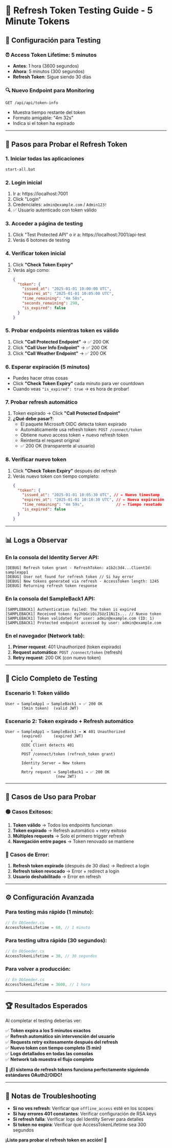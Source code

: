 # 🔄 Refresh Token Testing Guide - 5 Minute Tokens

## 🎯 **Configuración para Testing**

### **⏰ Access Token Lifetime: 5 minutos**
- **Antes**: 1 hora (3600 segundos) 
- **Ahora**: 5 minutos (300 segundos)
- **Refresh Token**: Sigue siendo 30 días

### **🔍 Nuevo Endpoint para Monitoring**
```
GET /api/api/token-info
```
- Muestra tiempo restante del token
- Formato amigable: "4m 32s"  
- Indica si el token ha expirado

---

## **🧪 Pasos para Probar el Refresh Token**

### **1. Iniciar todas las aplicaciones**
```bash
start-all.bat
```

### **2. Login inicial**
1. Ir a: https://localhost:7001
2. Click "Login" 
3. Credenciales: `admin@example.com` / `Admin123!`
4. ✅ Usuario autenticado con token válido

### **3. Acceder a página de testing**
1. Click "Test Protected API" o ir a: https://localhost:7001/api-test
2. Verás 6 botones de testing

### **4. Verificar token inicial**
1. Click **"Check Token Expiry"**
2. Verás algo como:
   ```json
   {
     "token": {
       "issued_at": "2025-01-01 10:00:00 UTC",
       "expires_at": "2025-01-01 10:05:00 UTC", 
       "time_remaining": "4m 58s",
       "seconds_remaining": 298,
       "is_expired": false
     }
   }
   ```

### **5. Probar endpoints mientras token es válido**
1. Click **"Call Protected Endpoint"** → ✅ 200 OK
2. Click **"Call User Info Endpoint"** → ✅ 200 OK  
3. Click **"Call Weather Endpoint"** → ✅ 200 OK

### **6. Esperar expiración (5 minutos)**
- Puedes hacer otras cosas
- Click **"Check Token Expiry"** cada minuto para ver countdown
- Cuando veas `"is_expired": true` → es hora de probar!

### **7. Probar refresh automático**
1. Token expirado → Click **"Call Protected Endpoint"**
2. **¿Qué debe pasar?**:
   - El paquete Microsoft OIDC detecta token expirado
   - Automáticamente usa refresh token: `POST /connect/token`
   - Obtiene nuevo access token + nuevo refresh token
   - Reintenta el request original
   - ✅ 200 OK (transparente al usuario)

### **8. Verificar nuevo token**
1. Click **"Check Token Expiry"** después del refresh
2. Verás nuevo token con tiempo completo:
   ```json
   {
     "token": {
       "issued_at": "2025-01-01 10:05:30 UTC", // ← Nuevo timestamp
       "expires_at": "2025-01-01 10:10:30 UTC", // ← Nueva expiración
       "time_remaining": "4m 59s",              // ← Tiempo resetado
       "is_expired": false
     }
   }
   ```

---

## **📊 Logs a Observar**

### **En la consola del Identity Server API:**
```
[DEBUG] Refresh token grant - RefreshToken: a1b2c3d4...ClientId: sampleapp1
[DEBUG] User not found for refresh token // Si hay error
[DEBUG] New tokens generated via refresh - AccessToken length: 1245
[DEBUG] Returning refresh token response
```

### **En la consola del SampleBack1 API:**
```
[SAMPLEBACK1] Authentication failed: The token is expired
[SAMPLEBACK1] Received token: eyJhbGciOiJSUzI1NiIs... // Nuevo token
[SAMPLEBACK1] Token validated for user: admin@example.com (ID: 1)
[SAMPLEBACK1] Protected endpoint accessed by user: admin@example.com
```

### **En el navegador (Network tab):**
1. **Primer request**: 401 Unauthorized (token expirado)
2. **Request automático**: `POST /connect/token` (refresh)  
3. **Retry request**: 200 OK (con nuevo token)

---

## **🔄 Ciclo Completo de Testing**

### **Escenario 1: Token válido**
```
User → SampleApp1 → SampleBack1 → ✅ 200 OK
       (5min token)  (valid JWT)
```

### **Escenario 2: Token expirado + Refresh automático**
```
User → SampleApp1 → SampleBack1 → ❌ 401 Unauthorized
       (expired)     (expired JWT)
           ↓
       OIDC Client detects 401
           ↓  
       POST /connect/token (refresh_token grant)
           ↓
       Identity Server → New tokens
           ↓
       Retry request → SampleBack1 → ✅ 200 OK
                      (new JWT)
```

---

## **🎯 Casos de Uso para Probar**

### **🟢 Casos Exitosos:**
1. **Token válido** → Todos los endpoints funcionan
2. **Token expirado** → Refresh automático + retry exitoso  
3. **Múltiples requests** → Solo el primero trigger refresh
4. **Navegación entre pages** → Token renovado se mantiene

### **🔴 Casos de Error:**
1. **Refresh token expirado** (después de 30 días) → Redirect a login
2. **Refresh token revocado** → Error + redirect a login
3. **Usuario deshabilitado** → Error en refresh

---

## **⚙️ Configuración Avanzada**

### **Para testing más rápido (1 minuto):**
```csharp
// En DbSeeder.cs
AccessTokenLifetime = 60, // 1 minuto
```

### **Para testing ultra rápido (30 segundos):**  
```csharp
// En DbSeeder.cs
AccessTokenLifetime = 30, // 30 segundos
```

### **Para volver a producción:**
```csharp
// En DbSeeder.cs  
AccessTokenLifetime = 3600, // 1 hora
```

---

## **🏆 Resultados Esperados**

Al completar el testing deberías ver:

✅ **Token expira a los 5 minutos exactos**  
✅ **Refresh automático sin intervención del usuario**  
✅ **Requests retry exitosamente después del refresh**  
✅ **Nuevo token con tiempo completo (5 min)**  
✅ **Logs detallados en todas las consolas**  
✅ **Network tab muestra el flujo completo**  

**🎯 ¡El sistema de refresh tokens funciona perfectamente siguiendo estándares OAuth2/OIDC!**

---

## **📝 Notas de Troubleshooting**

- **Si no ves refresh**: Verificar que `offline_access` esté en los scopes
- **Si hay errores 401 constantes**: Verificar configuración de RSA keys
- **Si refresh falla**: Verificar logs del Identity Server para detalles
- **Si token no expira**: Verificar que AccessTokenLifetime sea 300 segundos

**¡Listo para probar el refresh token en acción! 🚀**